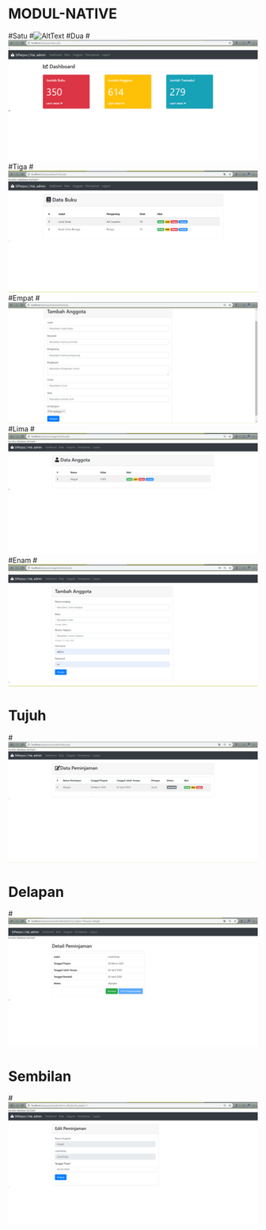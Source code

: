 # MODUL-NATIVE
#Satu
#![AltText](https://github.com/sabrinaamelia07/MODUL-NATIVE/blob/master/login.PNG "Satu")
#Dua
#![AltText](https://github.com/sabrinaamelia07/MODUL-NATIVE/blob/master/dashboard.PNG "Dua")
#Tiga
#![AltText](https://github.com/sabrinaamelia07/MODUL-NATIVE/blob/master/buku.PNG "Tiga")
#Empat
#![AltText](https://github.com/sabrinaamelia07/MODUL-NATIVE/blob/master/tambah-buku.PNG "Empat")
#Lima
#![AltText](https://github.com/sabrinaamelia07/MODUL-NATIVE/blob/master/anggota.PNG "Lima")
#Enam 
#![AltText](https://github.com/sabrinaamelia07/MODUL-NATIVE/blob/master/tambah-anggota.PNG "Enam")
# Tujuh
#![AltText](https://github.com/sabrinaamelia07/MODUL-NATIVE/blob/master/peminjaman.PNG "Tujuh")
# Delapan
#![AltText](https://github.com/sabrinaamelia07/MODUL-NATIVE/blob/master/detail_peminjaman.PNG "Delapan")
# Sembilan
#![AltText](https://github.com/sabrinaamelia07/MODUL-NATIVE/blob/master/edit-peminjaman.PNG "Sembilan")
